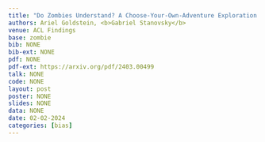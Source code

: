 ```yaml
---
title: "Do Zombies Understand? A Choose-Your-Own-Adventure Exploration of Machine Cognition"
authors: Ariel Goldstein, <b>Gabriel Stanovsky</b>
venue: ACL Findings
base: zombie
bib: NONE
bib-ext: NONE
pdf: NONE
pdf-ext: https://arxiv.org/pdf/2403.00499
talk: NONE
code: NONE
layout: post
poster: NONE
slides: NONE
data: NONE
date: 02-02-2024
categories: [bias]
---
```

